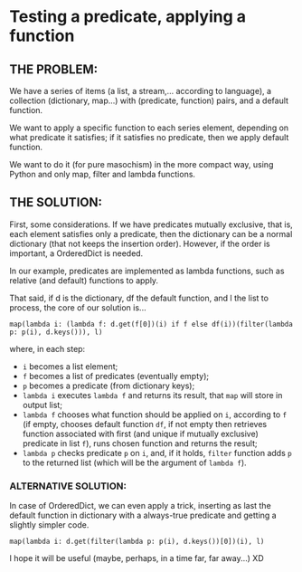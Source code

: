 # Testing a predicate, applying a function #

## THE PROBLEM: ##

We have a series of items (a list, a stream,... according to language), a collection (dictionary, map...) with (predicate, function) pairs, and a default function.

We want to apply a specific function to each series element, depending on what predicate it satisfies; if it satisfies no predicate, then we apply default function.

We want to do it (for pure masochism) in the more compact way, using Python and only map, filter and lambda functions.

## THE SOLUTION: ##

First, some considerations. If we have predicates mutually exclusive, that is, each element satisfies only a predicate, then the dictionary can be a normal dictionary (that not keeps the insertion order). However, if the order is important, a OrderedDict is needed.

In our example, predicates are implemented as lambda functions, such as relative (and default) functions to apply.

That said, if d is the dictionary, df the default function, and l the list to process, the core of our solution is...

`map(lambda i: (lambda f: d.get(f[0])(i) if f else df(i))(filter(lambda p: p(i), d.keys())), l)`

where, in each step:
* `i` becomes a list element;
* `f` becomes a list of predicates (eventually empty);
* `p` becomes a predicate (from dictionary keys);
* `lambda i` executes `lambda f` and returns its result, that `map` will store in output list;
* `lambda f` chooses what function should be applied on `i`, according to `f` (if empty, chooses default function `df`, if not empty then retrieves function associated with first (and unique if mutually exclusive) predicate in list `f`), runs chosen function and returns the result;
* `lambda p` checks predicate `p` on `i`, and, if it holds, `filter` function adds `p` to the returned list (which will be the argument of `lambda f`).


### ALTERNATIVE SOLUTION: ###

In case of OrderedDict, we can even apply a trick, inserting as last the default function in dictionary with a always-true predicate and getting a slightly simpler code.

`map(lambda i: d.get(filter(lambda p: p(i), d.keys())[0])(i), l)`

I hope it will be useful (maybe, perhaps, in a time far, far away...) XD
